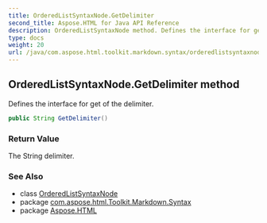 ```yaml
---
title: OrderedListSyntaxNode.GetDelimiter
second_title: Aspose.HTML for Java API Reference
description: OrderedListSyntaxNode method. Defines the interface for get of the delimiter
type: docs
weight: 20
url: /java/com.aspose.html.toolkit.markdown.syntax/orderedlistsyntaxnode/getdelimiter/
---
```

## OrderedListSyntaxNode.GetDelimiter method

Defines the interface for get of the delimiter.

```java
public String GetDelimiter()
```

### Return Value

The String delimiter.

### See Also

* class [OrderedListSyntaxNode](../)
* package [com.aspose.html.Toolkit.Markdown.Syntax](../../orderedlistsyntaxnode/)
* package [Aspose.HTML](../../../)
